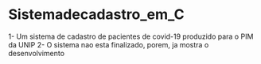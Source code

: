 # Sistemadecadastro_em_C
 1-  Um sistema de cadastro de pacientes de covid-19 produzido para o PIM da UNIP
 2- O sistema nao esta finalizado, porem, ja mostra o desenvolvimento
